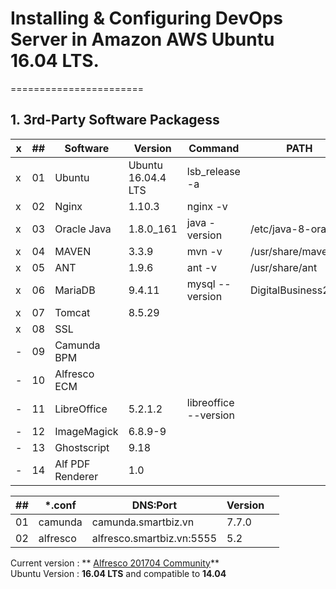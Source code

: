 # Installing & Configuring DevOps Server in Amazon AWS Ubuntu 16.04 LTS.
=======================

## 1. 3rd-Party Software Packagess

| x | ## | Software     		| Version            | Command              | PATH                |
| - | -- | ------------ 		| ------------------ | -------------------- | ------------------- |
| x | 01 | Ubuntu       		| Ubuntu 16.04.4 LTS | lsb_release -a       |                     |
| x | 02 | Nginx        		| 1.10.3             | nginx -v             |                     |
| x | 03 | Oracle Java  		| 1.8.0_161          | java -version        | /etc/java-8-oracle/ |
| x | 04 | MAVEN        		| 3.3.9              | mvn -v               | /usr/share/maven    |
| x | 05 | ANT          		| 1.9.6              | ant -v               | /usr/share/ant      |
| x | 06 | MariaDB      		| 9.4.11             | mysql --version      | DigitalBusiness2018 |
| x | 07 | Tomcat       		| 8.5.29             |         			 	|                     |
| x | 08 | SSL          		|                    |                      |                     |
| - | 09 | Camunda BPM          |                    |                      |                     |
| - | 10 | Alfresco ECM         |                    |                      |                     |
| - | 11 | LibreOffice  		| 5.2.1.2            | libreoffice --version|                     |
| - | 12 | ImageMagick  		| 6.8.9-9            | 						|                     |
| - | 13 | Ghostscript  		| 9.18        		 | 			            |                     |
| - | 14 | Alf PDF Renderer 	| 1.0      			 |             			|                     |


| ## | *.conf          | DNS:Port                          | Version				|					|
| -- | --------------- | --------------------------------- | ----------------------- | ------------------- |
| 01 | camunda         | camunda.smartbiz.vn               | 7.7.0					|					|
| 02 | alfresco        | alfresco.smartbiz.vn:5555         | 5.2					|					|


Current version : ** [Alfresco 201704 Community](https://community.alfresco.com/docs/DOC-6829-draft-alfresco-community-edition-201704-ga-release-draft)**  
Ubuntu Version :  **16.04 LTS** and compatible to **14.04**